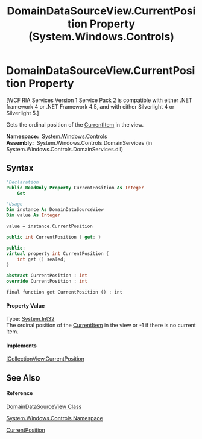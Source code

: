 ﻿---
title: DomainDataSourceView.CurrentPosition Property  (System.Windows.Controls)
TOCTitle: CurrentPosition Property
ms:assetid: P:System.Windows.Controls.DomainDataSourceView.CurrentPosition
ms:mtpsurl: https://msdn.microsoft.com/en-us/library/system.windows.controls.domaindatasourceview.currentposition(v=VS.91)
ms:contentKeyID: 28755097
ms.date: 01/27/2012
mtps_version: v=VS.91
f1_keywords:
- System.Windows.Controls.DomainDataSourceView.CurrentPosition
- System.Windows.Controls.DomainDataSourceView.get_CurrentPosition
dev_langs:
- CSharp
- JScript
- VB
- FSharp
- c++
api_location:
- System.Windows.Controls.DomainServices.dll
api_name:
- System.Windows.Controls.DomainDataSourceView.CurrentPosition
- System.Windows.Controls.DomainDataSourceView.get_CurrentPosition
api_type:
- Managed
topic_type:
- apiref
- kbSyntax
product_family_name: VS
ROBOTS: INDEX,FOLLOW
---

# DomainDataSourceView.CurrentPosition Property

\[WCF RIA Services Version 1 Service Pack 2 is compatible with either .NET framework 4 or .NET Framework 4.5, and with either Silverlight 4 or Silverlight 5.\]

Gets the ordinal position of the [CurrentItem](ff423099\(v=vs.91\).md) in the view.

**Namespace:**  [System.Windows.Controls](ms590941\(v=vs.91\).md)  
**Assembly:**  System.Windows.Controls.DomainServices (in System.Windows.Controls.DomainServices.dll)

## Syntax

``` vb
'Declaration
Public ReadOnly Property CurrentPosition As Integer
    Get
```

``` vb
'Usage
Dim instance As DomainDataSourceView
Dim value As Integer

value = instance.CurrentPosition
```

``` csharp
public int CurrentPosition { get; }
```

``` c++
public:
virtual property int CurrentPosition {
    int get () sealed;
}
```

``` fsharp
abstract CurrentPosition : int
override CurrentPosition : int
```

``` jscript
final function get CurrentPosition () : int
```

#### Property Value

Type: [System.Int32](https://msdn.microsoft.com/en-us/library/td2s409d)  
The ordinal position of the [CurrentItem](ff423099\(v=vs.91\).md) in the view or -1 if there is no current item.  

#### Implements

[ICollectionView.CurrentPosition](https://msdn.microsoft.com/en-us/library/ms662617)  

## See Also

#### Reference

[DomainDataSourceView Class](ff422675\(v=vs.91\).md)

[System.Windows.Controls Namespace](ms590941\(v=vs.91\).md)

[CurrentPosition](https://msdn.microsoft.com/en-us/library/ms662617)

